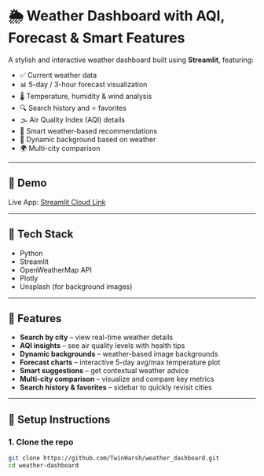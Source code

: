 # 🌦️ Weather Dashboard with AQI, Forecast & Smart Features

A stylish and interactive weather dashboard built using **Streamlit**, featuring:

- ✅ Current weather data
- 📊 5-day / 3-hour forecast visualization
- 🌡️ Temperature, humidity & wind analysis
- 🔍 Search history and ⭐ favorites
- 🌫️ Air Quality Index (AQI) details
- 🤖 Smart weather-based recommendations
- 🌇 Dynamic background based on weather
- 🌍 Multi-city comparison

---

## 🚀 Demo

Live App: [Streamlit Cloud Link](https://weatherdashboard-djvmogdurjdvhrumubrqs6.streamlit.app/)

---

## 🧰 Tech Stack

- Python
- Streamlit
- OpenWeatherMap API
- Plotly
- Unsplash (for background images)

---

## 📸 Features

- **Search by city** – view real-time weather details
- **AQI insights** – see air quality levels with health tips
- **Dynamic backgrounds** – weather-based image backgrounds
- **Forecast charts** – interactive 5-day avg/max temperature plot
- **Smart suggestions** – get contextual weather advice
- **Multi-city comparison** – visualize and compare key metrics
- **Search history & favorites** – sidebar to quickly revisit cities

---

## 🔧 Setup Instructions

### 1. Clone the repo

```bash
git clone https://github.com/TwinHarsh/weather_dashboard.git
cd weather-dashboard
